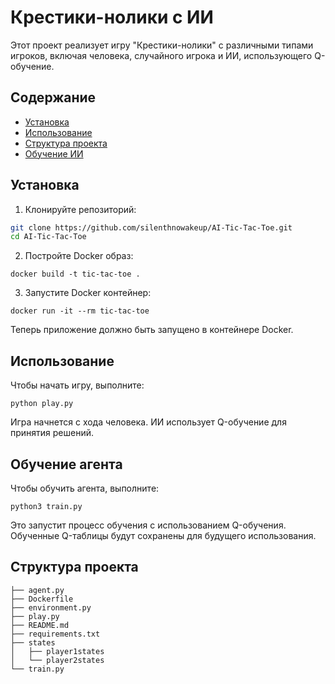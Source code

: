 # Крестики-нолики с ИИ

Этот проект реализует игру "Крестики-нолики" с различными типами игроков, включая человека, случайного игрока и ИИ, использующего Q-обучение.

## Содержание

- [Установка](#установка)
- [Использование](#использование)
- [Структура проекта](#структура-проекта)
- [Обучение ИИ](#обучение-ии)

## Установка

1. Клонируйте репозиторий:

```sh
git clone https://github.com/silenthnowakeup/AI-Tic-Tac-Toe.git
cd AI-Tic-Tac-Toe
```
2. Постройте Docker образ:

```
docker build -t tic-tac-toe .
```

3. Запустите Docker контейнер:

```
docker run -it --rm tic-tac-toe
```

Теперь приложение должно быть запущено в контейнере Docker.

## Использование

Чтобы начать игру, выполните:

```
python play.py
```
Игра начнется с хода человека. ИИ использует Q-обучение для принятия решений.

## Обучение агента

Чтобы обучить агента, выполните:

```
python3 train.py
```

Это запустит процесс обучения с использованием Q-обучения. Обученные Q-таблицы будут сохранены для будущего использования.

## Структура проекта

```
├── agent.py
├── Dockerfile
├── environment.py
├── play.py
├── README.md
├── requirements.txt
├── states
│   ├── player1states
│   └── player2states
└── train.py
```
